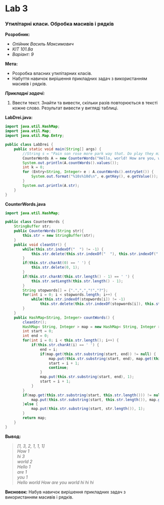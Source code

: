 # Lab 3
### Утилітарні класи. Обробка масивів і рядків
**Розробник:**
+ _Олійник Василь Максимович_
+ _КІТ 101.8а_
+ _Варіант: 9_

**Мета:**
+  Розробка власних утилітарних класів.
+  Набуття навичок вирішення прикладних задач з використанням масивів і рядків.

***Прикладні задачі:***
1. Ввести текст. Знайти та вивести, скільки разів повторюється в тексті кожне слово. Результат вивести у вигляді таблиці.


__LabDrei.java:__
```Java
import java.util.HashMap;
import java.util.Map;
import java.util.Map.Entry;

public class LabDrei {
	public static void main(String[] args) {
		//String s = "Pain son rose more park way that. Do play they miss give so up. Secure shy favour length all twenty denote. So by colonel hearted ferrars. Detract yet delight written farther his general. Painful so he an comfort is manners. Uncommonly no it announcing melancholy an in. Sportsman do offending supported extremity break";
		CounterWords A = new CounterWords("Hello, world! How are you, world? hi hi hi");
		System.out.println(A.countWords().values());
		int k = 0;
		for (Entry<String, Integer> e : A.countWords().entrySet()) {
		    System.out.format("%10s%10d\n", e.getKey(), e.getValue());
		}
		System.out.println(A.str);
	}
}

```
__CounterWords.java__
```java
import java.util.HashMap;

public class CounterWords {
	StringBuffer str;
	public CounterWords(String str){
		this.str = new StringBuffer(str);
	}
	public void cleanStr() {
		while(this.str.indexOf("  ") != -1) {
			this.str.delete(this.str.indexOf("  "), this.str.indexOf("  ") + 1);
		}
		if(this.str.charAt(0) == ' ') {
			this.str.delete(0, 1);
		}
		if(this.str.charAt(this.str.length() - 1) == ' ') {
			this.str.setLength(this.str.length() - 1);
		}
		String stopwords[] = {".",",","!","?"};
		for(int i = 0; i < stopwords.length; i++) {
			while(this.str.indexOf(stopwords[i]) != -1)
				this.str.delete(this.str.indexOf(stopwords[i]), this.str.indexOf(stopwords[i]) + 1);
		}
	}
	public HashMap<String, Integer> countWords() {
		cleanStr();
		HashMap< String, Integer > map = new HashMap< String, Integer >();
		int start = 0;
		int end = 0;
		for(int i = 0; i < this.str.length(); i++) {
			if(this.str.charAt(i) == ' ') {
				end = i;
				if(map.get(this.str.substring(start, end)) != null) {
					map.put(this.str.substring(start, end), map.get(this.str.substring(start, end)) + 1);
					start = i + 1;
					continue;
				}
				map.put(this.str.substring(start, end), 1);
				start = i + 1;
			}
		}
		if(map.get(this.str.substring(start, this.str.length())) != null){
			map.put(this.str.substring(start, this.str.length()), map.get(this.str.substring(start, this.str.length())) + 1);
		}else {
			map.put(this.str.substring(start, str.length()), 1);
		}
		return map;
	}
}
```
**Вывод:**
> _<p>[1, 3, 2, 1, 1, 1]</br>
       How         1</br>
        hi         3</br>
     world         2</br>
     Hello         1</br>
       are         1</br>
       you         1</br>
Hello world How are you world hi hi hi</br></p>_

**Висновок:** Набув навичок вирішення прикладних задач з використанням масивів і рядків.
